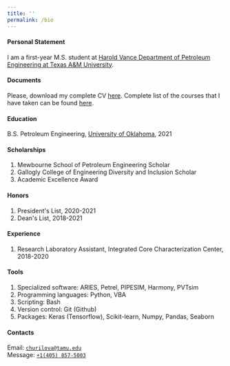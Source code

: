 ```yaml
---
title: ''
permalink: /bio
---
```


#### Personal Statement

I am a first-year M.S. student at [Harold Vance Department of Petroleum Engineering at Texas A&M University](https://engineering.tamu.edu/petroleum/index.html).

#### Documents

Please, download my complete CV [here](https://drive.google.com/file/d/1dQGCibyFEbEEYngk-DzH1LpgqdAgZ1v4/view?usp=sharing). Complete list of the courses that I have taken can be found [here](https://drive.google.com/file/d/1gn8_IG45r1PtreGBQUx3i23YeZV3ddiK/view?usp=sharing).

#### Education

B.S. Petroleum Engineering, [University of Oklahoma](https://www.ou.edu/), 2021

#### Scholarships

1. Mewbourne School of Petroleum Engineering Scholar 
2. Gallogly College of Engineering Diversity and Inclusion Scholar 
3. Academic Excellence Award

#### Honors

1. President's List, 2020-2021
2. Dean's List, 2018-2021

#### Experience

1. Research Laboratory Assistant, Integrated Core Characterization Center, 2018-2020

#### Tools

1. Specialized software: ARIES, Petrel, PIPESIM, Harmony, PVTsim
2. Programming languages: Python, VBA
3. Scripting: Bash
4. Version control: Git (Github)
5. Packages: Keras (Tensorflow), Scikit-learn, Numpy, Pandas, Seaborn

#### Contacts

Email: [`churilova@tamu.edu`](mailto:churilova@tamu.edu)  
Message: [`+1(405) 857-5003`](sms:14058575003)
